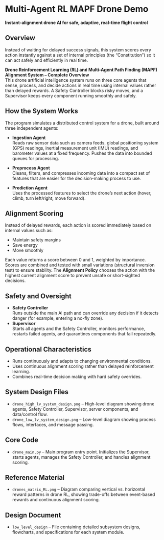 # Multi-Agent RL MAPF Drone Demo
**Instant-alignment drone AI for safe, adaptive, real-time flight control**

## Overview  
Instead of waiting for delayed success signals, this system scores every action instantly against a set of internal principles (the “Constitution”) so it can act safely and efficiently in real time.

**Drone Reinforcement Learning (RL) and Multi-Agent Path Finding (MAPF) Alignment System – Complete Overview**  
This drone artificial intelligence system runs on three core agents that sense, process, and decide actions in real time using internal values rather than delayed rewards. A Safety Controller blocks risky moves, and a Supervisor keeps every component running smoothly and safely.

## How the System Works  
The program simulates a distributed control system for a drone, built around three independent agents:

- **Ingestion Agent**  
  Reads raw sensor data such as camera feeds, global positioning system (GPS) readings, inertial measurement unit (IMU) readings, and barometer values at a fixed frequency. Pushes the data into bounded queues for processing.

- **Preprocess Agent**  
  Cleans, filters, and compresses incoming data into a compact set of features that are easier for the decision-making process to use.

- **Prediction Agent**  
  Uses the processed features to select the drone’s next action (hover, climb, turn left/right, move forward).

## Alignment Scoring  
Instead of delayed rewards, each action is scored immediately based on internal values such as:  
- Maintain safety margins  
- Save energy  
- Move smoothly  

Each value returns a score between 0 and 1, weighted by importance. Scores are combined and tested with small variations (structural inversion test) to ensure stability. The **Alignment Policy** chooses the action with the highest current alignment score to prevent unsafe or short-sighted decisions.

## Safety and Oversight  
- **Safety Controller**  
  Runs outside the main AI path and can override any decision if it detects danger (for example, entering a no-fly zone).  
- **Supervisor**  
  Starts all agents and the Safety Controller, monitors performance, restarts failed agents, and quarantines components that fail repeatedly.

## Operational Characteristics  
- Runs continuously and adapts to changing environmental conditions.  
- Uses continuous alignment scoring rather than delayed reinforcement learning.  
- Combines real-time decision making with hard safety overrides.

## System Design Files  
- `drone_high_lv_system_design.png` – High-level diagram showing drone agents, Safety Controller, Supervisor, server components, and data/control flow.  
- `drone_low_lv_system_design.png` – Low-level diagram showing process flows, interfaces, and message passing.  

## Core Code  
- `drone_main.py` – Main program entry point. Initializes the Supervisor, starts agents, manages the Safety Controller, and handles alignment scoring.

## Reference Material  
- `drones_matrix_RL.png` – Diagram comparing vertical vs. horizontal reward patterns in drone RL, showing trade-offs between event-based rewards and continuous alignment scoring.

## Design Document  
- `low_level_design` – File containing detailed subsystem designs, flowcharts, and specifications for each system module.
